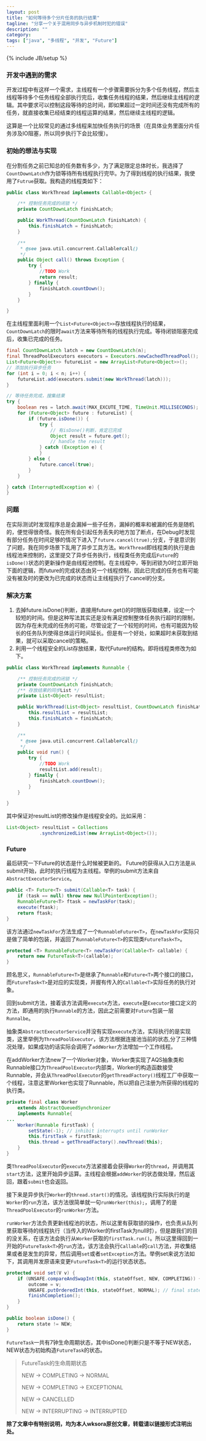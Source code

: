 ```yaml
---
layout: post
title: "如何等待多个分片任务的执行结果"
tagline: "分享一个关于混用同步与异步机制时犯的错误"
description: ""
category: 
tags: ["java", "多线程", "并发", "Future"]
---
```

{% include JB/setup %}

### 开发中遇到的需求 ###
开发过程中有这样一个需求，主线程有一个步骤需要拆分为多个任务线程，然后主线程等待多个任务线程全部执行完后，收集任务线程的结果，然后继续主线程的逻辑。其中要求可以控制这段等待的总时间，即如果超过一定时间还没有完成所有的任务，就直接收集已经结束的线程运算的结果，然后继续主线程的逻辑。

这算是一个比较常见的通过多线程来加快任务执行的场景（在具体业务里面分片任务涉及IO阻塞，所以同步执行下会比较慢）。

### 初始的想法与实现 ###
在分割任务之前已知总的任务数有多少，为了满足限定总体时长，我选择了`CountDownLatch`作为锁等待所有线程执行完毕。为了得到线程的执行结果，我使用了`Futrue`获取。我构造的线程类如下：

```java
public class WorkThread implements Callable<Object> {

    /** 控制任务完成的闭锁 */
    private CountDownLatch finishLatch;

    public WorkThread(CountDownLatch finishLatch) {
        this.finishLatch = finishLatch;
    }

    /**
     * @see java.util.concurrent.Callable#call()
     */
    public Object call() throws Exception {
        try {
            //TODO Work
            return result;
        } finally {
            finishLatch.countDown();
        }
    }

}
```

在主线程里面利用一个`List<Future<Object>>`存放线程执行的结果，`CountDownLatch`的限时`await`方法来等待所有的线程执行完成。等待闭锁阻塞完成后，收集已完成的任务。

```java
final CountDownLatch latch = new CountDownLatch(n);
final ThreadPoolExecutors executors = Executors.newCachedThreadPool();
List<Future<Object>> futureList = new ArrayList<Future<Object>>();
// 添加执行异步任务
for (int i = 0; i < n; i++) {
	futureList.add(executors.submit(new WorkThread(latch)));
}

// 等待任务完成，搜集结果
try {
    boolean res = latch.await(MAX_EXCUTE_TIME, TimeUnit.MILLISECONDS);
    for (Future<Object> future : futureList) {
        if (future.isDone()) {
            try {
                // 有isDone()判断，肯定已完成
                Object result = future.get();
                // handle the result
            } catch (Exception e) {
            }
        } else {
            future.cancel(true);
        }
    }

} catch (InterruptedException e) {
}

```

### 问题 ###

在实际测试时发现程序总是会漏掉一些子任务，漏掉的概率和被漏的任务是随机的，便觉得很奇怪。我在所有会引起任务丢失的地方加了断点，在Debug时发现有部分任务在时间足够的情况下进入了```future.cancel(true);```分支，于是意识到了问题，我在同步场景下乱用了异步工具方法。```WorkThread```即线程类的执行是由线程池来控制的，这里提交了异步任务执行，线程类任务完成后```Future```的```isDone()```状态的更新操作是由线程池控制。在主线程中，等到闭锁为0时立即开始下面的逻辑，而future的完成状态由另一个线程控制，因此已完成的任务也有可能没有被及时的更改为已完成的状态而让主线程执行了cancel的分支。


### 解决方案 ###
1. 去掉future.isDone()判断，直接用future.get()的时限版获取结果，设定一个较短的时间。但是这种写法其实还是没有满足控制整体任务执行超时的限制，因为存在未完成的任务的可能，尽管设定了一个较短的时间，也有可能因为较长的任务队列使得总体运行时间延长。但是有一个好处，如果超时未获取到结果，就可以采取cancel的策略。
2. 利用一个线程安全的List存放结果，取代Future的结构。即将线程类修改为如下。

```java
public class WorkThread implements Runnable {

    /** 控制任务完成的闭锁 */
    private CountDownLatch finishLatch;
    /** 存放结果的同步List */
    private List<Object> resultList;

    public WorkThread(List<Object> resultList, CountDownLatch finishLatch) {
        this.resultList = resultList;
        this.finishLatch = finishLatch;
    }

    /**
     * @see java.util.concurrent.Callable#call()
     */
    public void run() {
        try {
            //TODO Work
            resultList.add(result);
        } finally {
            finishLatch.countDown();
        }
    }

}
```
其中保证对resultList的修改操作是线程安全的。比如采用：

```java
List<Object> resultList = Collections
            .synchronizedList(new ArrayList<Object>());
```

### Future ###
最后研究一下Future的状态是什么时候被更新的。
Future的获得从入口方法是从submit开始，此时的执行线程为主线程。举例的submit方法来自`AbstractExecutorService`。

```java
public <T> Future<T> submit(Callable<T> task) {
    if (task == null) throw new NullPointerException();
    RunnableFuture<T> ftask = newTaskFor(task);
    execute(ftask);
    return ftask;
}
```
该方法通过`newTaskFor`方法生成了一个`RunnableFuture<T>`，在`newTaskFor`实际只是做了简单的包装，并返回了`RunnableFuture<T>`的实现类`FutureTask<T>`。

```java
protected <T> RunnableFuture<T> newTaskFor(Callable<T> callable) {
    return new FutureTask<T>(callable);
}
```

顾名思义，`RunnableFuture<T>`是继承了`Runnable`和`Future<T>`两个接口的接口，而`FutureTask<T>`是对应的实现类，并握有传入的`Callable<T>`实际任务的执行对象。

回到submit方法，接着该方法调用`execute`方法，`execute`是`Executor`接口定义的方法，即通用的执行`Runnable`的方法，因此之前需要对`Future`包装一层`Runnalbe`。

抽象类`AbstractExecutorService`并没有实现`execute`方法，实际执行的是实现类，这里举例为`ThreadPoolExecutor`，该方法根据连接池当前的状态,分了三种情况处理，如果成功的话实际会调用了`addWorker`方法增加一个工作线程。

在addWorker方法new了一个Worker对象，Worker类实现了AQS抽象类和Runnable接口为`ThreadPoolExecutor`内部类，Worker的构造函数接受Runnable，并会从`ThreadPoolExecutor`的`getThreadFactory()`线程工厂中获取一个线程，注意这里Worker也实现了Runnable，所以把自己注册为所获得的线程的执行类。

```java
private final class Worker
    extends AbstractQueuedSynchronizer
    implements Runnable{
...
    Worker(Runnable firstTask) {
        setState(-1); // inhibit interrupts until runWorker
        this.firstTask = firstTask;
        this.thread = getThreadFactory().newThread(this);
    }    
}
```

类`ThreadPoolExecutor`的`execute`方法紧接着会获得`Worker`的`thread`，并调用其`start`方法，这里开始异步运算。主线程会根据`addWorker`的状态做处理，然后返回，跟着`submit`也会返回。

接下来是异步执行`Worker`的`thread.start()`的情况。该线程执行实际执行的是`Worker`的`run`方法，该方法很简单就一句`runWorker(this);`，调用了的是`ThreadPoolExecutor`的`runWorker`方法。

`runWorker`方法负责更新线程池的状态，所以这里有获取锁的操作，也负责从队列里获取等待的线程执行（当传入的Worker的firstTask为null时），但是跟我们的目的没关系，在该方法会执行从`Worker`获取的`firstTask.run()`。所以这里得回到一开始的`FutureTask<T>`的`run`方法，该方法会执行`Callable`的`call`方法，并收集结果或者是发生的异常，然后调用`set`或者`setException`方法。举例set来说方法如下，其调用并发原语来变更`FutureTask<T>`的运行状态状态。

```java
protected void set(V v) {
    if (UNSAFE.compareAndSwapInt(this, stateOffset, NEW, COMPLETING)) {
        outcome = v;
        UNSAFE.putOrderedInt(this, stateOffset, NORMAL); // final state
        finishCompletion();
    }
}

public boolean isDone() {
    return state != NEW;
}
```

`FutureTask`一共有7钟生命周期状态，其中isDone()判断只是不等于NEW状态，NEW状态为初始构造`FutureTask`的状态。

> FutureTask的生命周期状态
> 
> NEW -> COMPLETING -> NORMAL
> 
> NEW -> COMPLETING -> EXCEPTIONAL
> 
> NEW -> CANCELLED
> 
> NEW -> INTERRUPTING -> INTERRUPTED

**除了文章中有特别说明，均为本人wksora原创文章，转载请以链接形式注明出处。**
